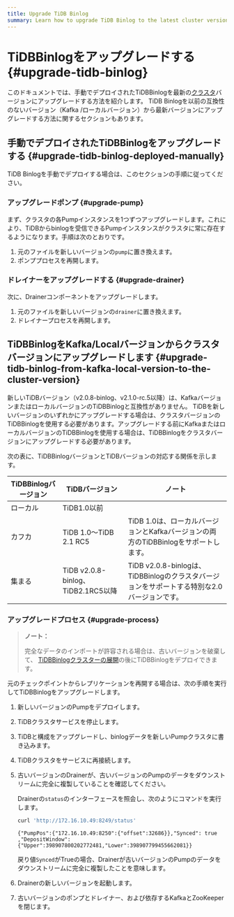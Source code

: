 ```yaml
---
title: Upgrade TiDB Binlog
summary: Learn how to upgrade TiDB Binlog to the latest cluster version.
---
```


# TiDBBinlogをアップグレードする {#upgrade-tidb-binlog}

このドキュメントでは、手動でデプロイされたTiDBBinlogを最新の[クラスタ](/tidb-binlog/tidb-binlog-overview.md)バージョンにアップグレードする方法を紹介します。 TiDB Binlogを以前の互換性のないバージョン（Kafka /ローカルバージョン）から最新バージョンにアップグレードする方法に関するセクションもあります。

## 手動でデプロイされたTiDBBinlogをアップグレードする {#upgrade-tidb-binlog-deployed-manually}

TiDB Binlogを手動でデプロイする場合は、このセクションの手順に従ってください。

### アップグレードポンプ {#upgrade-pump}

まず、クラスタの各Pumpインスタンスを1つずつアップグレードします。これにより、TiDBからbinlogを受信できるPumpインスタンスがクラスタに常に存在するようになります。手順は次のとおりです。

1.  元のファイルを新しいバージョンの`pump`に置き換えます。
2.  ポンププロセスを再開します。

### ドレイナーをアップグレードする {#upgrade-drainer}

次に、Drainerコンポーネントをアップグレードします。

1.  元のファイルを新しいバージョンの`drainer`に置き換えます。
2.  ドレイナープロセスを再開します。

## TiDBBinlogをKafka/Localバージョンからクラスタバージョンにアップグレードします {#upgrade-tidb-binlog-from-kafka-local-version-to-the-cluster-version}

新しいTiDBバージョン（v2.0.8-binlog、v2.1.0-rc.5以降）は、KafkaバージョンまたはローカルバージョンのTiDBBinlogと互換性がありません。 TiDBを新しいバージョンのいずれかにアップグレードする場合は、クラスタバージョンのTiDBBinlogを使用する必要があります。アップグレードする前にKafkaまたはローカルバージョンのTiDBBinlogを使用する場合は、TiDBBinlogをクラスタバージョンにアップグレードする必要があります。

次の表に、TiDBBinlogバージョンとTiDBバージョンの対応する関係を示します。

| TiDBBinlogバージョン | TiDBバージョン                       | ノート                                                           |
| --------------- | ------------------------------- | ------------------------------------------------------------- |
| ローカル            | TiDB1.0以前                       |                                                               |
| カフカ             | TiDB 1.0〜TiDB 2.1 RC5           | TiDB 1.0は、ローカルバージョンとKafkaバージョンの両方のTiDBBinlogをサポートします。         |
| 集まる             | TiDB v2.0.8-binlog、TiDB2.1RC5以降 | TiDB v2.0.8-binlogは、TiDBBinlogのクラスタバージョンをサポートする特別な2.0バージョンです。 |

### アップグレードプロセス {#upgrade-process}

> **ノート：**
>
> 完全なデータのインポートが許容される場合は、古いバージョンを破棄して、 [TiDBBinlogクラスターの展開](/tidb-binlog/deploy-tidb-binlog.md)の後にTiDBBinlogをデプロイできます。

元のチェックポイントからレプリケーションを再開する場合は、次の手順を実行してTiDBBinlogをアップグレードします。

1.  新しいバージョンのPumpをデプロイします。

2.  TiDBクラスタサービスを停止します。

3.  TiDBと構成をアップグレードし、binlogデータを新しいPumpクラスタに書き込みます。

4.  TiDBクラスタをサービスに再接続します。

5.  古いバージョンのDrainerが、古いバージョンのPumpのデータをダウンストリームに完全に複製していることを確認してください。

    Drainerの`status`のインターフェースを照会し、次のようにコマンドを実行します。

    
    ```bash
    curl 'http://172.16.10.49:8249/status'
    ```

    ```
    {"PumpPos":{"172.16.10.49:8250":{"offset":32686}},"Synced": true ,"DepositWindow":{"Upper":398907800202772481,"Lower":398907799455662081}}
    ```

    戻り値`Synced`がTrueの場合、Drainerが古いバージョンのPumpのデータをダウンストリームに完全に複製したことを意味します。

6.  Drainerの新しいバージョンを起動します。

7.  古いバージョンのポンプとドレイナー、および依存するKafkaとZooKeeperを閉じます。
